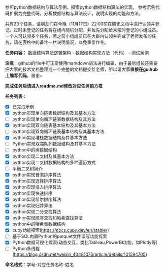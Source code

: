 参照python数据结构与算法示例，探索python数据结构算法的实现。 参考示例代码扩展为完整代码，分析数据结构与算法设计，说明实现的功能和方法。

共有23个任务，请朋友们在今晚（11月17日）22:00前在腾讯文档中进行认领并登记。过时未登记的任务将在组内随机分配，并优先分配给未按时登记的小组成员。一个人可认领多个任务，若之前小组成员已在大群内认领并完成了老师发布的任务，请在表格中的备注一栏说明情况，以免重复作业。

**任务内容：** 数据结构算法逻辑架构 - 数据结构实现方法（代码） - 测试案例

**注意**：github的file中可正常使用markdown语法进行编辑，由于最后组长还需要把大家的技术文档整理成一个完整的文档提交给老师，所以请大家**直接在guihub上编写代码**，谢谢~

**完成任务后请进入readme.md修改对应任务前方框**

**任务列表：**  
- [x] 已完成示例
- [x] python实现单向链表数据结构及其基本方法  
- [ ] python实现单向循环链表数据结构及其方法  
- [x] python实现双向链表基本结构及其基本方法  
- [ ] python实现双向循环链表基本结构及其基本方法  
- [x] python实现堆栈数据结构及其基本方法  
- [ ] Python实现双端队列数据结构及其基本方法  
- [ ] python中的树数据结构  
- [x] python实现二叉树及其基本方法  
- [x] python实现二叉树数据结构的多种遍历方式  
- [ ] 平衡二叉树简介  
- [x] python实现冒泡排序算法  
- [x] python实现选择排序算法  
- [x] python实现插入排序算法  
- [x] python实现快速排序  
- [x] python实现希尔排序算法  
- [x] python实现归并算法  
- [x] python实现二分查找算法  
- [x] python实现顺序查找和哈希查找算法  
- [x] python中的哈希表数据结构  
- [x] cupy功能探索(https://docs.cupy.dev/en/stable/)  
- [ ] 基于SQL内置Python的parquet文件读写功能探索
- [x] Python数据可视化探索(动态交互，类比Tableau,PowerBI功能，如Plotly等)  
- [ ] Python多线程(https://blog.csdn.net/weixin_40481076/article/details/101594705)  

**命名格式**：学号-对应任务名称-姓名
